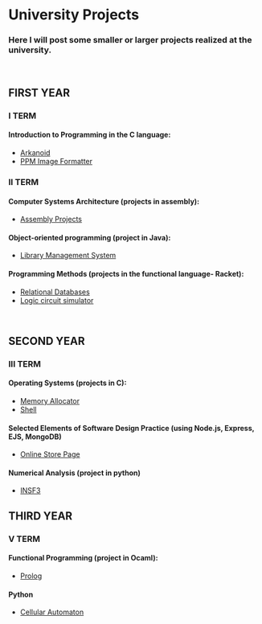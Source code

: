 
# University Projects
### Here I will post some smaller or larger projects realized at the university.
<br>

## FIRST YEAR

### I TERM
#### Introduction to Programming in the C language:
- [Arkanoid](https://github.com/julgitt/University_Projects/tree/master/Arkanoid)
- [PPM Image Formatter](https://github.com/julgitt/University_Projects/tree/master/ppm_image_formatting)

### II TERM
#### Computer Systems Architecture (projects in assembly):
- [Assembly Projects](https://github.com/julgitt/University_Projects/tree/master/ask_assembly)

#### Object-oriented programming (project in Java):
- [Library Management System](https://github.com/julgitt/University_Projects/tree/master/LibraryManagementSystem)

####  Programming Methods (projects in the functional language- Racket):
- [Relational Databases](https://github.com/julgitt/University_Projects/tree/master/Relational_Databases)
- [Logic circuit simulator](https://github.com/julgitt/University_Projects/tree/master/Logic_circuit_simulator)

<br>

## SECOND YEAR

### III TERM
#### Operating Systems (projects in C):
- [Memory Allocator](https://github.com/julgitt/Memory-Allocator)
- [Shell](https://github.com/julgitt/Shell)

#### Selected Elements of Software Design Practice (using Node.js, Express, EJS, MongoDB)
- [Online Store Page](https://github.com/julgitt/Online-Store)

#### Numerical Analysis (project in python)
- [INSF3](https://github.com/julgitt/INSF3-creator)

## THIRD YEAR
### V TERM
#### Functional Programming (project in Ocaml):
- [Prolog](https://github.com/julgitt/Prolog-Implementation-In-Ocaml)

#### Python
- [Cellular Automaton](https://github.com/julgitt/Cellular-Automaton)

